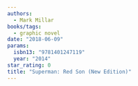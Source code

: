 ```yaml
---
authors:
  - Mark Millar
books/tags:
  - graphic novel
date: "2018-06-09"
params:
  isbn13: "9781401247119"
  year: "2014"
star_rating: 0
title: "Superman: Red Son (New Edition)"
---
```


<!--more-->
